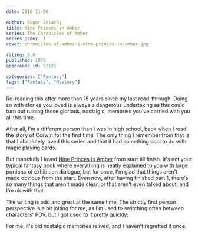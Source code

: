 ```yaml
---
date: 2016-11-06

author: Roger Zelazny
title: Nine Princes in Amber
series: The Chronicles of Amber
series_order: 1
cover: chronicles-of-amber-1-nine-princes-in-amber.jpg

rating: 5.0
published: 1970
goodreads_id: 92121

categories: ["Fantasy"]
tags: ["Fantasy", "Mystery"]
---
```


Re-reading this after more than 15 years since my last read-through. Doing so with stories you loved is always a dangerous undertaking as this could turn out ruining those glorious, nostalgic, memories you've carried with you all this time.

<!--more-->

After all, I'm a different person than I was in high school, back when I read the story of Corwin for the first time. The only thing I remember from that is that I absolutely loved this series and that it had something cool to do with magic playing cards.

But thankfully I loved [Nine Princes in Amber]() from start till finish. It's not your typical fantasy book where everything is neatly explained to you with large portions of exhibition dialogue, but for once, I'm glad that things aren't made obvious from the start. Even now, after having finished part 1, there's so many things that aren't made clear, or that aren't even talked about, and I'm ok with that.

The writing is odd and great at the same time. The strictly first person perspective is a bit jolting for me, as I'm used to switching often between characters' POV, but I got used to it pretty quickly;

For me, it's old nostalgic memories relived, and I haven't regretted it once.
